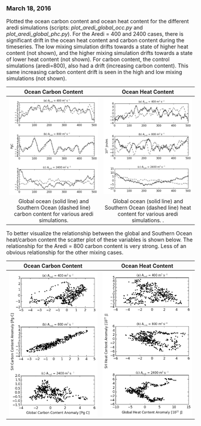 ### March 18, 2016
Plotted the ocean carbon content and ocean heat content for the different aredi simulations (scripts: *plot_aredi_global_occ.py* and *plot_aredi_global_phc.py*). For the Aredi = 400 and 2400 cases, there is significant drift in the ocean heat content and carbon content during the timeseries. The low mixing simulation drifts towards a state of higher heat content (not shown), and the higher mixing simulation drifts towards a state of lower heat content (not shown). For carbon content, the control simulations (aredi=800), also had a drift (increasing carbon content). This same increasing carbon content drift is seen in the high and low mixing simulations (not shown). 

Ocean Carbon Content      |  Ocean Heat Content 
:-------------------------:|:-------------------------:
![](figures/aredi_occ_timeseries.png)  |  ![](figures/aredi_ohc_timeseries.png)
Global ocean (solid line) and Southern Ocean (dashed line) carbon content for various aredi simulations. | Global ocean (solid line) and Southern Ocean (dashed line) heat content for various aredi simulations.  .

To better visualize the relationship between the global and Southern Ocean heat/carbon content the scatter plot of these variables is shown below. The relationship for the Aredi = 800 carbon content is very strong. Less of an obvious relationship for the other mixing cases.   

Ocean Carbon Content      |  Ocean Heat Content  
:-------------------------:|:-------------------------:  
![](figures/aredi_occ_scatter.png)  |  ![](figures/aredi_ohc_scatter.png)
